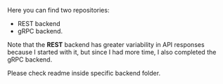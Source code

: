Here you can find two repositories: 
 - REST backend
 - gRPC backend. 

Note that the **REST** backend has greater variability in API responses because I started with it, but since I had more time, I also completed the gRPC backend.

Please check readme inside specific backend folder.
